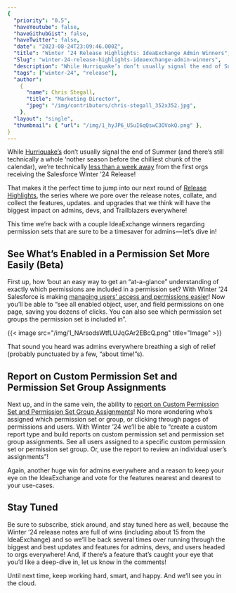 ```yaml
---
{
  "priority": "0.5",
  "haveYoutube": false,
  "haveGithubGist": false,
  "haveTwitter": false,
  "date": "2023-08-24T23:09:46.000Z",
  "title": "Winter ’24 Release Highlights: IdeaExchange Admin Winners",
  "Slug": "winter-24-release-highlights-ideaexchange-admin-winners",
  "description": "While Hurriquake’s don’t usually signal the end of Summer (and there’s still technically a whole ‘nother season before the chilliest chunk of the calendar), we’re technically less than a week away from the first orgs receiving the Salesforce Winter ’24 Release!.",
  "tags": ["winter-24", "release"],
  "author":
    {
      "name": Chris Stegall,
      "title": "Marketing Director",
      "jpeg": "/img/contributors/chris-stegall_352x352.jpg",
    },
  "layout": "single",
  "thumbnail": { "url": "/img/1_hyJP6_U5uI6qQswC3OVokQ.png" },
}
---
```


While [Hurriquake’s](https://www.latimes.com/california/story/2023-08-22/ojai-valley-earthquake-tropical-storm-hilary-hurriquake) don’t usually signal the end of Summer (and there’s still technically a whole ‘nother season before the chilliest chunk of the calendar), we’re technically [less than a week away](https://medium.com/creme-de-la-crm/salesforce-winter-24-release-notes-are-live-4fdc92fc2dc4) from the first orgs receiving the Salesforce Winter ’24 Release!

That makes it the perfect time to jump into our next round of [Release Highlights](https://medium.com/creme-de-la-crm/releasehighlights/home), the series where we pore over the release notes, collate, and collect the features, updates. and upgrades that we think will have the biggest impact on admins, devs, and Trailblazers everywhere!

This time we’re back with a couple IdeaExchange winners regarding permission sets that are sure to be a timesaver for admins — let’s dive in!

## See What’s Enabled in a Permission Set More Easily (Beta)

First up, how ‘bout an easy way to get an “at-a-glance” understanding of exactly which permissions are included in a permission set? With Winter ’24 Salesforce is making [managing users’ access and permissions easier](https://help.salesforce.com/s/articleView?id=release-notes.rn_permissions_summary_beta.htm&release=246&type=5)! Now you’ll be able to “see all enabled object, user, and field permissions on one page, saving you dozens of clicks. You can also see which permission set groups the permission set is included in”.

{{< image src="/img/1_NArsodsWtfLUJqGAr2EBcQ.png" title="Image" >}}

That sound you heard was admins everywhere breathing a sigh of relief (probably punctuated by a few, “about time!”s).

## Report on Custom Permission Set and Permission Set Group Assignments

Next up, and in the same vein, the ability to [report on Custom Permission Set and Permission Set Group Assignments](https://help.salesforce.com/s/articleView?id=release-notes.rn_permissions_perm_set_crt.htm&release=246&type=5)! No more wondering who’s assigned which permission set or group, or clicking through pages of permissions and users. With Winter ’24 we’ll be able to “create a custom report type and build reports on custom permission set and permission set group assignments. See all users assigned to a specific custom permission set or permission set group. Or, use the report to review an individual user’s assignments”!

Again, another huge win for admins everywhere and a reason to keep your eye on the IdeaExchange and vote for the features nearest and dearest to your use-cases.

## Stay Tuned

Be sure to subscribe, stick around, and stay tuned here as well, because the Winter ’24 release notes are full of wins (including about 15 from the IdeaExchange) and so we’ll be back several times over running through the biggest and best updates and features for admins, devs, and users headed to orgs everywhere! And, if there’s a feature that’s caught your eye that you’d like a deep-dive in, let us know in the comments!

Until next time, keep working hard, smart, and happy. And we’ll see you in the cloud.
